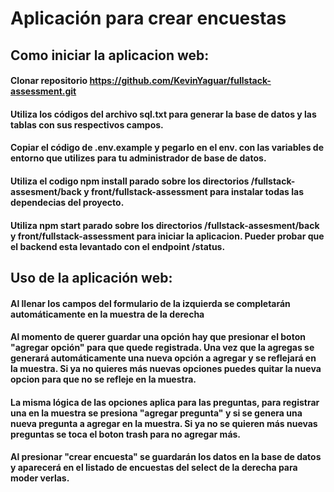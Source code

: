 # Aplicación para crear encuestas 

## Como iniciar la aplicacion web:
#### Clonar repositorio https://github.com/KevinYaguar/fullstack-assessment.git
#### Utiliza los códigos del archivo sql.txt para generar la base de datos y las tablas con sus respectivos campos.
#### Copiar el código de .env.example y pegarlo en el env. con las variables de entorno que utilizes para tu administrador de base de datos. 
#### Utiliza el codigo npm install parado sobre los directorios /fullstack-assesment/back y front/fullstack-assessment para instalar todas las dependecias del proyecto.
#### Utiliza npm start parado sobre los directorios /fullstack-assesment/back y front/fullstack-assessment para iniciar la aplicacion. Pueder probar que el backend esta levantado con el endpoint /status.

## Uso de la aplicación web:
#### Al llenar los campos del formulario de la izquierda se completarán automáticamente en la muestra de la derecha
#### Al momento de querer guardar una opción hay que presionar el boton "agregar opción" para que quede registrada. Una vez que la agregas se generará automáticamente una nueva opción a agregar y se reflejará en la muestra. Si ya no quieres más nuevas opciones puedes quitar la nueva opcion para que no se refleje en la muestra. 
#### La misma lógica de las opciones aplica para las preguntas, para registrar una en la muestra se presiona "agregar pregunta" y si se genera una nueva pregunta a agregar en la muestra. Si ya no se quieren más nuevas preguntas se toca el boton trash para no agregar más. 
#### Al presionar "crear encuesta" se guardarán los datos en la base de datos y aparecerá en el listado de encuestas del select de la derecha para moder verlas. 
